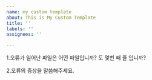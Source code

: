 ```yaml
---
name: my custom template
about: This is My Custom Template
title: ''
labels: ''
assignees: ''

---
```


1.오류가 일어난 파일은 어떤 파일입니까? 도 몇번 째 줄 입니까?

2.오류의 증상을 말씀해주세요.
